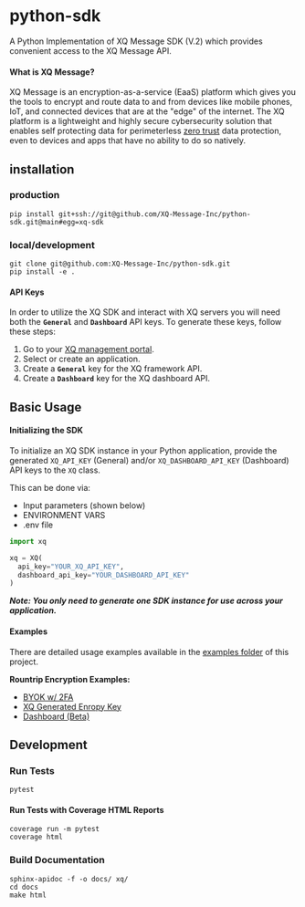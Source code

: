 # python-sdk
A Python Implementation of XQ Message SDK (V.2) which provides convenient access to the XQ Message API.

#### What is XQ Message?

XQ Message is an encryption-as-a-service (EaaS) platform which gives you the tools to encrypt and route data to and from devices like mobile phones, IoT, and connected devices that are at the "edge" of the internet. The XQ platform is a lightweight and highly secure cybersecurity solution that enables self protecting data for perimeterless [zero trust](https://en.wikipedia.org/wiki/Zero_trust_security_model) data protection, even to devices and apps that have no ability to do so natively.


## installation

### production
```
pip install git+ssh://git@github.com/XQ-Message-Inc/python-sdk.git@main#egg=xq-sdk
```

### local/development
```
git clone git@github.com:XQ-Message-Inc/python-sdk.git
pip install -e .
```

#### API Keys

In order to utilize the XQ SDK and interact with XQ servers you will need both the **`General`** and **`Dashboard`** API keys. To generate these keys, follow these steps:

1. Go to your [XQ management portal](https://manage.xqmsg.com/applications).
2. Select or create an application.
3. Create a **`General`** key for the XQ framework API.
4. Create a **`Dashboard`** key for the XQ dashboard API.


## Basic Usage

#### Initializing the SDK

To initialize an XQ SDK instance in your Python application, provide the generated `XQ_API_KEY` (General) and/or `XQ_DASHBOARD_API_KEY` (Dashboard) API keys to the `XQ` class.

This can be done via:
- Input parameters (shown below)
- ENVIRONMENT VARS
- .env file

```python
import xq

xq = XQ(
  api_key="YOUR_XQ_API_KEY",
  dashboard_api_key="YOUR_DASHBOARD_API_KEY"
)
```

**_Note: You only need to generate one SDK instance for use across your application._**

#### Examples
There are detailed usage examples available in the [examples folder](https://github.com/XQ-Message-Inc/python-sdk/tree/main/examples) of this project.

**Rountrip Encryption Examples:**
 - [BYOK w/ 2FA](examples/roundtrip_with_2fa.py)
 - [XQ Generated Enropy Key](examples/roundtrip_with_entropy_key.py)
 - [Dashboard (Beta)](examples/dashboard.py)

## Development

### Run Tests
```
pytest
```

#### Run Tests with Coverage HTML Reports
```
coverage run -m pytest
coverage html
```

### Build Documentation
```
sphinx-apidoc -f -o docs/ xq/
cd docs
make html
```

